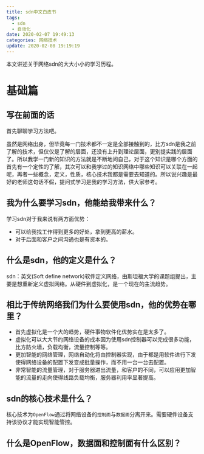 ```yaml
---
title: sdn中文白皮书
tags:
  - sdn
  - 自动化
date: 2020-02-07 19:49:13
categories: 网络技术
update: 2020-02-08 19:19:19
---
```

本文讲述关于网络sdn的大大小小的学习历程。
<!--more-->

# 基础篇

## 写在前面的话

首先聊聊学习方法吧。

虽然是网络出身，但毕竟每一门技术都不一定是全部接触到的，比方sdn是我之前了解的技术，但仅仅是了解的层面，还没有上升到理论层面，更别提实践的层面了。所以我学一门新的知识的方法就是不断地问自己，对于这个知识是哪个方面的首先有一个定性的了解，其次可以和我学过的知识网络中哪些知识可以关联在一起呢，再者一些概念，定义，性质，核心技术我都是需要去知道的。所以说兴趣是最好的老师这句话不假，提问式学习是我的学习方法，供大家参考。

## 我为什么要学习sdn，他能给我带来什么？

学习sdn对于我来说有两方面优势：

- 可以给我找工作得到更多的好处，拿到更高的薪水。
- 对于后面和客户之间沟通也是有资本的。

## 什么是sdn，他的定义是什么？

sdn：英文(Soft define network)软件定义网络，由斯坦福大学的课题组提出，主要是想重新定义虚拟网络。从硬件到虚拟化，是一个现在的主流趋势。

## 相比于传统网络我们为什么要使用sdn，他的优势在哪里？

- 首先虚拟化是一个大的趋势，硬件事物软件化优势实在是太多了。
- 虚拟化可以大大节约网络设备的成本因为使用sdn控制器可以完成很多功能，比方防火墙，负载均衡，流量控制等等。
- 更加智能的网络管理，网络自动化将由控制器实现，由于都是用软件进行下发使得网络设备的配置下发变成批量操作，而不用一台一台去配置。
- 非常智能的流量管理，对于服务器进出流量，和客户的不同，可以应用更加智能的流量的走向使得线路负载均衡，服务器利用率显著提高。

## sdn的核心技术是什么？
核心技术为`OpenFlow`通过将网络设备的`控制面`与`数据面`分离开来。需要硬件设备支持该协议才能实现智能管控。

## 什么是OpenFlow，数据面和控制面有什么区别？







